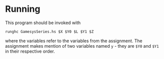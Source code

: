Running
=======

This program should be invoked with

    runghc GamesysSeries.hs $X $Y0 $L $Y1 $Z

where the variables refer to the variables from the assignment. The assignment
makes mention of two variables named `y` - they are `$Y0` and `$Y1` in their
respective order.
